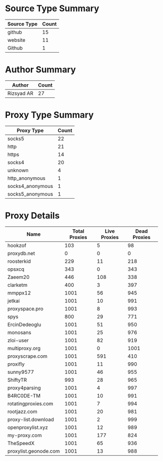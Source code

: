 # Source Type Summary

| Source Type | Count |
|-------------|-------|
| github | 15 |
| website | 11 |
| Github | 1 |


# Author Summary

| Author | Count |
|--------|-------|
| Rizsyad AR | 27 |


# Proxy Type Summary

| Proxy Type | Count |
|------------|-------|
| socks5 | 22 |
| http | 21 |
| https | 14 |
| socks4 | 20 |
| unknown | 4 |
| http_anonymous | 1 |
| socks4_anonymous | 1 |
| socks5_anonymous | 1 |


# Proxy Details

| Name | Total Proxies | Live Proxies | Dead Proxies |
|------|---------------|--------------|---------------|
| hookzof | 103 | 5 | 98 |
| proxydb.net | 0 | 0 | 0 |
| roosterkid | 229 | 11 | 218 |
| opsxcq | 343 | 0 | 343 |
| Zaeem20 | 446 | 108 | 338 |
| clarketm | 400 | 3 | 397 |
| mmppx12 | 1001 | 56 | 945 |
| jetkai | 1001 | 10 | 991 |
| proxyspace.pro | 1001 | 8 | 993 |
| spys | 800 | 29 | 771 |
| ErcinDedeoglu | 1001 | 51 | 950 |
| monosans | 1001 | 25 | 976 |
| zloi-user | 1001 | 82 | 919 |
| multiproxy.org | 1001 | 0 | 1001 |
| proxyscrape.com | 1001 | 591 | 410 |
| proxifly | 1001 | 11 | 990 |
| sunny9577 | 1001 | 46 | 955 |
| ShiftyTR | 993 | 28 | 965 |
| proxy4parsing | 1001 | 4 | 997 |
| B4RC0DE-TM | 1001 | 10 | 991 |
| rotatingproxies.com | 1001 | 7 | 994 |
| rootjazz.com | 1001 | 20 | 981 |
| proxy-list.download | 1001 | 2 | 999 |
| openproxylist.xyz | 1001 | 12 | 989 |
| my-proxy.com | 1001 | 177 | 824 |
| TheSpeedX | 1001 | 65 | 936 |
| proxylist.geonode.com | 1001 | 13 | 988 |
